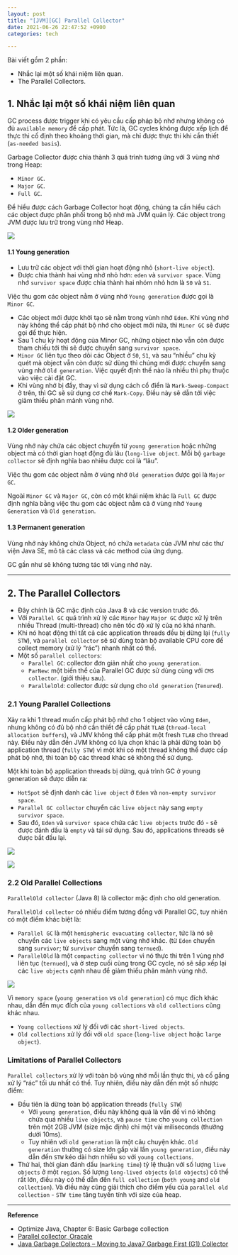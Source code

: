 ```yaml
---
layout: post
title: "[JVM][GC] Parallel Collector"
date: 2021-06-26 22:47:52 +0900
categories: tech

---
```

Bài viết gồm 2 phần:
- Nhắc lại một số khái niệm liên quan.
- The Parallel Collectors.


## 1. Nhắc lại một số khái niệm liên quan

GC process được trigger khi có yêu cầu cấp pháp bộ nhớ nhưng không có đủ `available memory` để cấp phát. Tức là, GC cycles không được xếp lịch để thực thi cố định theo khoảng thời gian, mà chỉ được thực thi khi cần thiết (`as-needed basis`).

Garbage Collector được chia thành 3 quá trình tương ứng với 3 vùng nhớ trong Heap:
- `Minor GC`.
- `Major GC`.
- `Full GC`.

Để hiểu được cách Garbage Collector hoạt động, chúng ta cần hiểu cách các object được phân phối trong bộ nhớ mà JVM quản lý. Các object trong JVM được lưu trữ trong vùng nhớ Heap.

![](../assets/jmv-memory-heap-layout.png)

#### 1.1 Young generation
- Lưu trữ các object với thời gian hoạt động nhỏ (`short-live object`).
- Được chia thành hai vùng nhớ nhỏ hơn: `eden` và `survivor space`. Vùng nhớ `survivor space` được chia thành hai nhóm nhỏ hơn là `S0` và `S1`.

Việc thu gom các object nằm ở vùng nhớ `Young generation` được gọi là `Minor GC`. 
- Các object mới được khởi tạo sẽ nằm trong vùnh nhớ `Eden`. Khi vùng nhớ này không thể cấp phát bộ nhớ cho object mới nữa, thì `Minor GC` sẽ được gọi để thực hiện.
- Sau 1 chu kỳ hoạt động của Minor GC, những object nào vẫn còn được tham chiếu tới thì sẽ được chuyển sang `survivor space`. 
- `Minor GC` liên tục theo dõi các Object ở `S0`, `S1`, và sau “nhiều” chu kỳ quét mà object vẫn còn được sử dùng thì chúng mới được chuyển sang vùng nhớ `Old generation`. Việc quyết định thế nào là nhiều thì phụ thuộc vào việc cài đặt GC.
- Khi vùng nhớ bị đầy, thay vì sử dụng cách cổ điển là `Mark-Sweep-Compact` ở trên, thì GC sẽ sử dụng cơ chế `Mark-Copy`. Điều này sẽ dẫn tới việc giảm thiểu phân mảnh vùng nhớ. 

![](../assets/mark-sweep-compact.png)

#### 1.2 Older generation

Vùng nhớ này chứa các object chuyển từ `young generation` hoặc những object mà có thời gian hoạt động đủ lâu (`long-live object`. Mỗi bộ `garbage collector` sẽ định nghĩa bao nhiêu được coi là “lâu”.

Việc thu gom các object nằm ở vùng nhớ `Old generation` được gọi là `Major GC`. 

Ngoài `Minor GC` và `Major GC`, còn có một khái niệm khác là `Full GC` được định nghĩa bằng việc thu gom các object nằm cả ở vùng nhớ `Young Generation` và `Old generation`.

#### 1.3 Permanent generation

Vùng nhớ này không chứa Object, nó chứa `metadata` của JVM như các thư viện Java SE, mô tả các class và các method của ứng dụng. 

GC gần như sẽ không tương tác tới vùng nhớ này.

---
## 2. The Parallel Collectors
- Đây chính là GC mặc định của Java 8 và các version trước đó.
- Với `Parallel GC` quá trình xử lý các `Minor` hay `Major GC` được xử lý trên nhiều Thread (multi-thread) cho nên tốc độ xử lý của nó khá nhanh.
- Khi nó hoạt động thì tất cả các application threads đều bị dừng lại (`fully STW`), và `parallel collector` sẽ sử dùng toàn bộ available CPU core để collect memory (xử lý “rác”) nhanh nhất có thể. 
- Một số `parallel collectors`:
    - `Parallel GC`: collector đơn giản nhất cho `young generation`.
    - `ParNew`: một biến thể của Parallel GC được sử dùng cùng với `CMS collector`. (giới thiệu sau).
    - `ParallelOld`: collector được sử dụng cho `old generation` (`Tenured`). 

### 2.1 Young Parallel Collections
Xảy ra khi 1 thread muốn cấp phát bộ nhớ cho 1 object vào vùng `Eden`, nhưng không có đủ bộ nhớ cần thiết đề cấp phát `TLAB` (`thread-local allocation buffers`), và JMV không thể cấp phát một fresh `TLAB` cho thread này. Điều này dẫn đến JVM không có lựa chọn khác là phải dừng toàn bộ application thread (`fully STW`) vì một khi có một thread không thể được cấp phát bộ nhớ, thì toàn bộ các thread khác sẽ không thể sử dụng. 

Một khi toàn bộ application threads bị dừng, quá trình GC ở young generation sẽ được diễn ra:
- `HotSpot` sẽ định danh các `live object` ở `Eden` và `non-empty survivor space`.
- `Parallel GC collector` chuyển các `live object` này sang `empty survivor space`.
- Sau đó, `Eden` và `survivor space` chứa các `live objects` trước đó - sẽ được đánh dấu là `empty` và tái sử dụng. Sau đó, applications threads sẽ được bắt đầu lại. 

![](../assets/young-parallel-collection-1.png)

![](../assets/young-parallel-collection-2.png)

### 2.2 Old Parallel Collections

`ParallelOld collector` (Java 8) là collector mặc định cho old generation.

`ParallelOld collector` có nhiều điểm tương đồng với Parallel GC, tuy nhiên có một điểm khác biệt là:
- `Parallel GC` là một `hemispheric evacuating collector`, tức là nó sẽ chuyển các `live objects` sang một vùng nhớ khác. (từ `Eden` chuyển sang `survivor`; từ `survivor` chuyển sang `ternued`).
- `ParallelOld` là một `compacting collector` vì nó thực thi trên 1 vùng nhớ liên tục (`ternued`), và ở step cuối cùng trong GC cycle, nó sẽ sắp xếp lại các `live objects` cạnh nhau để giảm thiểu phân mảnh vùng nhớ.  

![](../assets/old-parallel-collection.png)

Vì `memory space` (`young generation` vs `old generation`) có mục đích khác nhau, dẫn đến mục đích của `young collections` và `old collections` cũng khác nhau.
- `Young collections` xử lý đối với các `short-lived objects`.
- `Old collections` xử lý đối với `old space` (`long-live object` hoặc `large object`). 

### Limitations of Parallel Collectors
`Parallel collectors` xử lý với toàn bộ vùng nhớ mỗi lần thực thi, và cố gắng xử lý “rác” tối ưu nhất có thể. Tuy nhiên, điều này dẫn đến một số nhược điểm:
- Đầu tiên là dừng toàn bộ application threads (`fully STW`)
    - Với `young generation`, điều này không quá là vấn đề vì nó không chứa quá nhiều `live objects`, và `pause time` cho `young collection` trên một 2GB JVM (size mặc định) chỉ một vài miliseconds (thường dưới 10ms).
    - Tuy nhiên với `old generation` là một câu chuyện khác. `Old generation` thường có size lớn gấp vài lần `young generation`, điều này dẫn đến `STW` kéo dài hơn nhiều so với `young collections`.
- Thứ hai, thời gian đánh dấu (`marking time`) tỷ lệ thuận với số lượng  `live objects` ở một `region`. Số lượng `long-lived objects` (`old objects`) có thể rất lớn, điều này có thể dẫn đến `full collection` (`both young` and `old collection`). Và điều này cũng giải thích cho điểm yếu của `parallel old collection` - `STW time` tăng tuyến tính với size của heap. 


---

**Reference**
- Optimize Java, Chapter 6: Basic Garbage collection
- [Parallel collector, Oracale](https://docs.oracle.com/javase/8/docs/technotes/guides/vm/gctuning/parallel.html)
- [Java Garbage Collectors – Moving to Java7 Garbage First (G1) Collector](https://www.slideshare.net/GurpreetSachdeva2/java-garbage-collectors-moving-to-java7-garbage-first-g1-collector)